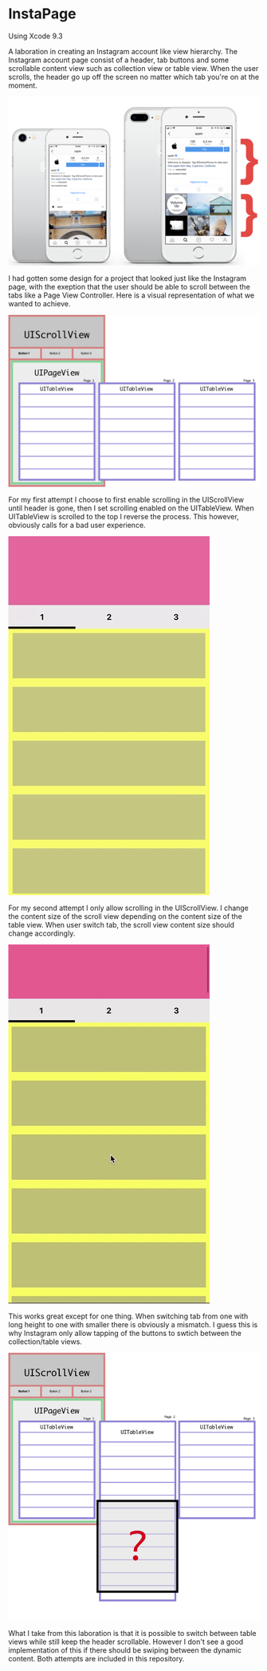 # InstaPage

Using Xcode 9.3

A laboration in creating an Instagram account like view hierarchy. The Instagram account page consist of a header, tab buttons and some scrollable content view such as collection view or table view. When the user scrolls, the header go up off the screen no matter which tab you're on at the moment.

![alt text](Media/instagram.png "Instagram view")

I had gotten some design for a project that looked just like the Instagram page, with the exeption that the user should be able to scroll between the tabs like a Page View Controller.
Here is a visual representation of what we wanted to achieve.

![alt text](Media/hierarchy1.png "View hierarchy")

For my first attempt I choose to first enable scrolling in the UIScrollView until header is gone, then I set scrolling enabled on the UITableView. When UITableView is scrolled to the top I reverse the process. This however, obviously calls for a bad user experience.

![alt text](Media/attempt1.gif "Attempt 1")

For my second attempt I only allow scrolling in the UIScrollView. I change the content size of the scroll view depending on the content size of the table view. When user switch tab, the scroll view content size should change accordingly.

![alt text](Media/attempt2.gif "Attempt 1")

This works great except for one thing. When switching tab from one with long height to one with smaller there is obviously a mismatch. I guess this is why Instagram only allow tapping of the buttons to swtich between the collection/table views.

![alt text](Media/hierarchy2.png "Mismatch")

What I take from this laboration is that it is possible to switch between table views while still keep the header scrollable. However I don't see a good implementation of this if there should be swiping between the dynamic content. Both attempts are included in this repository. 
